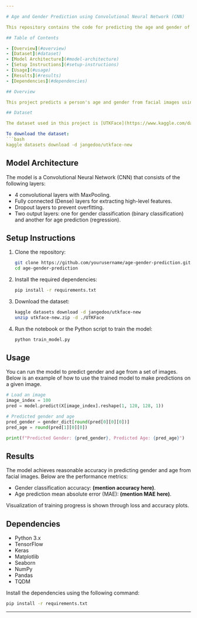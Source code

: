 ```yaml
---

# Age and Gender Prediction using Convolutional Neural Network (CNN)

This repository contains the code for predicting the age and gender of individuals using facial images. The model is built using Convolutional Neural Networks (CNN) and trained on the UTKFace dataset.

## Table of Contents

- [Overview](#overview)
- [Dataset](#dataset)
- [Model Architecture](#model-architecture)
- [Setup Instructions](#setup-instructions)
- [Usage](#usage)
- [Results](#results)
- [Dependencies](#dependencies)

## Overview

This project predicts a person's age and gender from facial images using a deep learning CNN model. The model is trained on the UTKFace dataset, which includes images labeled with age, gender, and ethnicity. The network is implemented using TensorFlow and Keras, with age prediction treated as a regression task and gender prediction as a binary classification task.

## Dataset

The dataset used in this project is [UTKFace](https://www.kaggle.com/datasets/jangedoo/utkface-new), which contains over 20,000 images of faces labeled with age, gender, and ethnicity. We primarily use the age and gender labels for this project.

To download the dataset:
```bash
kaggle datasets download -d jangedoo/utkface-new
```

## Model Architecture

The model is a Convolutional Neural Network (CNN) that consists of the following layers:
- 4 convolutional layers with MaxPooling.
- Fully connected (Dense) layers for extracting high-level features.
- Dropout layers to prevent overfitting.
- Two output layers: one for gender classification (binary classification) and another for age prediction (regression).

## Setup Instructions

1. Clone the repository:
   ```bash
   git clone https://github.com/yourusername/age-gender-prediction.git
   cd age-gender-prediction
   ```

2. Install the required dependencies:
   ```bash
   pip install -r requirements.txt
   ```

3. Download the dataset:
   ```bash
   kaggle datasets download -d jangedoo/utkface-new
   unzip utkface-new.zip -d ./UTKFace
   ```

4. Run the notebook or the Python script to train the model:
   ```bash
   python train_model.py
   ```

## Usage

You can run the model to predict gender and age from a set of images. Below is an example of how to use the trained model to make predictions on a given image.

```python
# Load an image
image_index = 100
pred = model.predict(X[image_index].reshape(1, 128, 128, 1))

# Predicted gender and age
pred_gender = gender_dict[round(pred[0][0][0])]
pred_age = round(pred[1][0][0])

print(f"Predicted Gender: {pred_gender}, Predicted Age: {pred_age}")
```

## Results

The model achieves reasonable accuracy in predicting gender and age from facial images. Below are the performance metrics:
- Gender classification accuracy: **(mention accuracy here)**.
- Age prediction mean absolute error (MAE): **(mention MAE here)**.

Visualization of training progress is shown through loss and accuracy plots.

## Dependencies

- Python 3.x
- TensorFlow
- Keras
- Matplotlib
- Seaborn
- NumPy
- Pandas
- TQDM

Install the dependencies using the following command:
```bash
pip install -r requirements.txt
```
---
```

